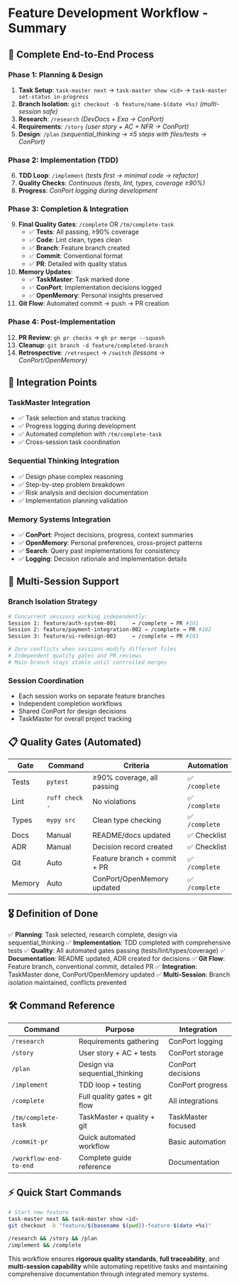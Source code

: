# Feature Development Workflow - Summary

## 🎯 **Complete End-to-End Process**

### **Phase 1: Planning & Design**
1. **Task Setup**: `task-master next` → `task-master show <id>` → `task-master set-status in-progress`
2. **Branch Isolation**: `git checkout -b feature/name-$(date +%s)` *(multi-session safe)*
3. **Research**: `/research` *(DevDocs + Exa → ConPort)*
4. **Requirements**: `/story` *(user story + AC + NFR → ConPort)*
5. **Design**: `/plan` *(sequential_thinking → ≤5 steps with files/tests → ConPort)*

### **Phase 2: Implementation (TDD)**
6. **TDD Loop**: `/implement` *(tests first → minimal code → refactor)*
7. **Quality Checks**: *Continuous (tests, lint, types, coverage ≥90%)*
8. **Progress**: *ConPort logging during development*

### **Phase 3: Completion & Integration**
9. **Final Quality Gates**: `/complete` OR `/tm/complete-task`
   - ✅ **Tests**: All passing, ≥90% coverage
   - ✅ **Code**: Lint clean, types clean
   - ✅ **Branch**: Feature branch created
   - ✅ **Commit**: Conventional format
   - ✅ **PR**: Detailed with quality status
10. **Memory Updates**:
    - ✅ **TaskMaster**: Task marked done
    - ✅ **ConPort**: Implementation decisions logged
    - ✅ **OpenMemory**: Personal insights preserved
11. **Git Flow**: Automated commit → push → PR creation

### **Phase 4: Post-Implementation**
12. **PR Review**: `gh pr checks` → `gh pr merge --squash`
13. **Cleanup**: `git branch -d feature/completed-branch`
14. **Retrospective**: `/retrospect` → `/switch` *(lessons → ConPort/OpenMemory)*

## 🔄 **Integration Points**

### **TaskMaster Integration**
- ✅ Task selection and status tracking
- ✅ Progress logging during development
- ✅ Automated completion with `/tm/complete-task`
- ✅ Cross-session task coordination

### **Sequential Thinking Integration**
- ✅ Design phase complex reasoning
- ✅ Step-by-step problem breakdown
- ✅ Risk analysis and decision documentation
- ✅ Implementation planning validation

### **Memory Systems Integration**
- ✅ **ConPort**: Project decisions, progress, context summaries
- ✅ **OpenMemory**: Personal preferences, cross-project patterns
- ✅ **Search**: Query past implementations for consistency
- ✅ **Logging**: Decision rationale and implementation details

## 🚀 **Multi-Session Support**

### **Branch Isolation Strategy**
```bash
# Concurrent sessions working independently:
Session 1: feature/auth-system-001     → /complete → PR #101
Session 2: feature/payment-integration-002 → /complete → PR #102
Session 3: feature/ui-redesign-003     → /complete → PR #103

# Zero conflicts when sessions modify different files
# Independent quality gates and PR reviews
# Main branch stays stable until controlled merges
```

### **Session Coordination**
- Each session works on separate feature branches
- Independent completion workflows
- Shared ConPort for design decisions
- TaskMaster for overall project tracking

## 📋 **Quality Gates (Automated)**

| Gate | Command | Criteria | Automation |
|------|---------|----------|------------|
| Tests | `pytest` | ≥90% coverage, all passing | ✅ `/complete` |
| Lint | `ruff check .` | No violations | ✅ `/complete` |
| Types | `mypy src` | Clean type checking | ✅ `/complete` |
| Docs | Manual | README/docs updated | ✅ Checklist |
| ADR | Manual | Decision record created | ✅ Checklist |
| Git | Auto | Feature branch + commit + PR | ✅ `/complete` |
| Memory | Auto | ConPort/OpenMemory updated | ✅ `/complete` |

## 🎖️ **Definition of Done**

✅ **Planning**: Task selected, research complete, design via sequential_thinking
✅ **Implementation**: TDD completed with comprehensive tests
✅ **Quality**: All automated gates passing (tests/lint/types/coverage)
✅ **Documentation**: README updated, ADR created for decisions
✅ **Git Flow**: Feature branch, conventional commit, detailed PR
✅ **Integration**: TaskMaster done, ConPort/OpenMemory updated
✅ **Multi-Session**: Branch isolation maintained, conflicts prevented

## 🛠️ **Command Reference**

| Command | Purpose | Integration |
|---------|---------|-------------|
| `/research` | Requirements gathering | ConPort logging |
| `/story` | User story + AC + tests | ConPort storage |
| `/plan` | Design via sequential_thinking | ConPort decisions |
| `/implement` | TDD loop + testing | ConPort progress |
| `/complete` | Full quality gates + git flow | All integrations |
| `/tm/complete-task` | TaskMaster + quality + git | TaskMaster focused |
| `/commit-pr` | Quick automated workflow | Basic automation |
| `/workflow-end-to-end` | Complete guide reference | Documentation |

## ⚡ **Quick Start Commands**

```bash
# Start new feature
task-master next && task-master show <id>
git checkout -b "feature/$(basename $(pwd))-feature-$(date +%s)"

/research && /story && /plan
/implement && /complete
```

This workflow ensures **rigorous quality standards**, **full traceability**, and **multi-session capability** while automating repetitive tasks and maintaining comprehensive documentation through integrated memory systems.